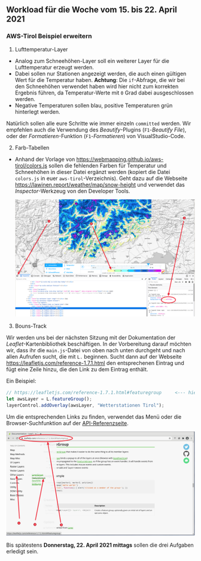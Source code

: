 ## Workload für die Woche vom 15. bis 22. April 2021

### AWS-Tirol Beispiel erweitern

1. Lufttemperatur-Layer

* Analog zum Schneehöhen-Layer soll ein weiterer Layer für die Lufttemperatur
  erzeugt werden.
* Dabei sollen nur Stationen angezeigt werden, die auch einen gültigen Wert für
  die Temperatur haben. **Achtung**: Die `if`-Abfrage, die wir bei den Schneehöhen
  verwendet haben wird hier nicht zum korrekten Ergebnis führen, da
  Temperatur-Werte mit `0` Grad dabei ausgeschlossen werden.
* Negative Temperaturen sollen blau, positive Temperaturen grün hinterlegt
  werden.

Natürlich sollen alle eure Schritte wie immer einzeln `committed` werden. Wir empfehlen auch die Verwendung des *Beautify*-Plugins (`F1`-*Beautify File*), oder der *Formatieren*-Funktion (`F1`-*Formatieren*) von VisualStudio-Code.

2. Farb-Tabellen 

* Anhand der Vorlage von <https://webmapping.github.io/aws-tirol/colors.js>
sollen die fehlenden Farben für Temperatur und Schneehöhen in dieser Datei
ergänzt werden (kopiert die Datei `colors.js` in euer `aws-tirol`-Verzeichnis). Geht dazu
auf die Webseite <https://lawinen.report/weather/map/snow-height> und
verwendet das
*Inspector*-Werkzeug von den Developer Tools.

  ![](color_picker.png)

3. Bouns-Track

Wir werden uns bei der nächsten Sitzung mit der Dokumentation der
*Leaflet*-Kartenbibliothek beschäftigen. In der Vorbereitung darauf möchten
wir, dass ihr die `main.js`-Datei von oben nach unten durchgeht und nach
allen Aufrufen sucht, die mit `L.` beginnen. Sucht dann auf der Webseite
<https://leafletjs.com/reference-1.7.1.html> den entsprechenen Eintrag und fügt eine Zeile hinzu,
die den Link zu dem Eintrag enthält.

Ein Beispiel:

```javascript
// https://leafletjs.com/reference-1.7.1.html#featuregroup     <--- hier einfügen
let awsLayer = L.featureGroup();
layerControl.addOverlay(awsLayer, "Wetterstationen Tirol");
```

Um die entsprechenden Links zu finden, verwendet das Menü oder die Browser-Suchfunktion auf der [API-Referenzseite](https://leafletjs.com/reference-1.7.1.html).

![](leaflet_fg.png)

Bis spätestens **Donnerstag, 22. April 2021 mittags** sollen die drei Aufgaben erledigt sein.
